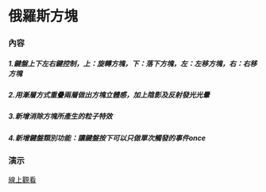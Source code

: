 # 俄羅斯方塊
### 內容
##### 1.鍵盤上下左右鍵控制，上：旋轉方塊，下：落下方塊，左：左移方塊，右：右移方塊
##### 2.用漸層方式重疊兩層做出方塊立體感，加上陰影及反射發光光暈
##### 3.新增消除方塊所產生的粒子特效
##### 4.新增鍵盤類別功能：讓鍵盤按下可以只做單次觸發的事件once
### 演示
[線上觀看](https://virtools.github.io/tetris/)
